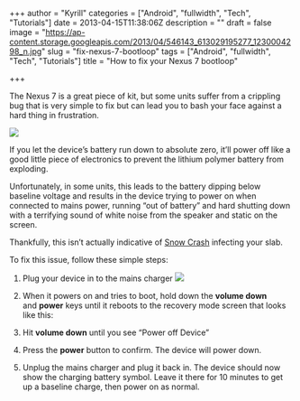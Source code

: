 +++
author = "Kyrill"
categories = ["Android", "fullwidth", "Tech", "Tutorials"]
date = 2013-04-15T11:38:06Z
description = ""
draft = false
image = "https://ap-content.storage.googleapis.com/2013/04/546143_613029195277_1230004298_n.jpg"
slug = "fix-nexus-7-bootloop"
tags = ["Android", "fullwidth", "Tech", "Tutorials"]
title = "How to fix your Nexus 7 bootloop"

+++


The Nexus 7 is a great piece of kit, but some units suffer from a crippling bug that is very simple to fix but can lead you to bash your face against a hard thing in frustration.

![](http://antisp.in/blog/wp-content/uploads/2013/04/546143_613029195277_1230004298_n.jpg)

If you let the device’s battery run down to absolute zero, it’ll power off like a good little piece of electronics to prevent the lithium polymer battery from exploding.

Unfortunately, in some units, this leads to the battery dipping below baseline voltage and results in the device trying to power on when connected to mains power, running “out of battery” and hard shutting down with a terrifying sound of white noise from the speaker and static on the screen.

Thankfully, this isn’t actually indicative of [Snow Crash](http://en.wikipedia.org/wiki/Snow_Crash) infecting your slab.

To fix this issue, follow these simple steps:

1. <span style="line-height: 15px;">Plug your device in to the mains charger</span>
![](http://antisp.in/blog/wp-content/uploads/2013/04/n7root07-b.jpg)

2. When it powers on and tries to boot, hold down the **volume down** and **power** keys until it reboots to the recovery mode screen that looks like this:
3. Hit **volume down** until you see “Power off Device”
4. Press the **power** button to confirm. The device will power down.
5. Unplug the mains charger and plug it back in. The device should now show the charging battery symbol. Leave it there for 10 minutes to get up a baseline charge, then power on as normal.


